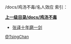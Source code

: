 /docs/鸡汤不毒/名人效应 索引：


**[上一级目录/docs/鸡汤不毒](/docs/鸡汤不毒/index.md)**

- [张译十年磨一剑](/docs/鸡汤不毒/名人效应/张译十年磨一剑.md)


<font size=2 color='grey'> [@TsingChan](http://www.9ong.com/) </font>